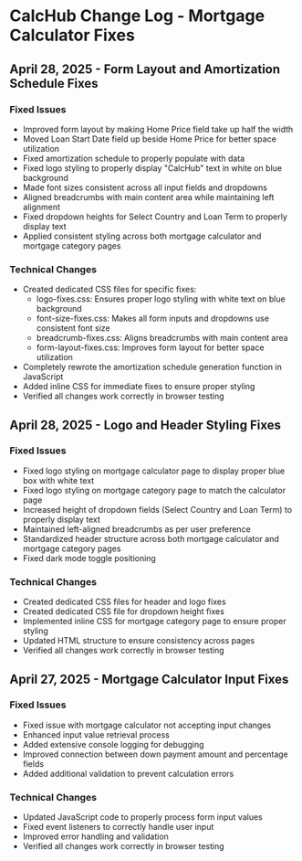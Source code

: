 # CalcHub Change Log - Mortgage Calculator Fixes

## April 28, 2025 - Form Layout and Amortization Schedule Fixes

### Fixed Issues
- Improved form layout by making Home Price field take up half the width
- Moved Loan Start Date field up beside Home Price for better space utilization
- Fixed amortization schedule to properly populate with data
- Fixed logo styling to properly display "CalcHub" text in white on blue background
- Made font sizes consistent across all input fields and dropdowns
- Aligned breadcrumbs with main content area while maintaining left alignment
- Fixed dropdown heights for Select Country and Loan Term to properly display text
- Applied consistent styling across both mortgage calculator and mortgage category pages

### Technical Changes
- Created dedicated CSS files for specific fixes:
  - logo-fixes.css: Ensures proper logo styling with white text on blue background
  - font-size-fixes.css: Makes all form inputs and dropdowns use consistent font size
  - breadcrumb-fixes.css: Aligns breadcrumbs with main content area
  - form-layout-fixes.css: Improves form layout for better space utilization
- Completely rewrote the amortization schedule generation function in JavaScript
- Added inline CSS for immediate fixes to ensure proper styling
- Verified all changes work correctly in browser testing

## April 28, 2025 - Logo and Header Styling Fixes

### Fixed Issues
- Fixed logo styling on mortgage calculator page to display proper blue box with white text
- Fixed logo styling on mortgage category page to match the calculator page
- Increased height of dropdown fields (Select Country and Loan Term) to properly display text
- Maintained left-aligned breadcrumbs as per user preference
- Standardized header structure across both mortgage calculator and mortgage category pages
- Fixed dark mode toggle positioning

### Technical Changes
- Created dedicated CSS files for header and logo fixes
- Created dedicated CSS file for dropdown height fixes
- Implemented inline CSS for mortgage category page to ensure proper styling
- Updated HTML structure to ensure consistency across pages
- Verified all changes work correctly in browser testing

## April 27, 2025 - Mortgage Calculator Input Fixes

### Fixed Issues
- Fixed issue with mortgage calculator not accepting input changes
- Enhanced input value retrieval process
- Added extensive console logging for debugging
- Improved connection between down payment amount and percentage fields
- Added additional validation to prevent calculation errors

### Technical Changes
- Updated JavaScript code to properly process form input values
- Fixed event listeners to correctly handle user input
- Improved error handling and validation
- Verified all changes work correctly in browser testing
